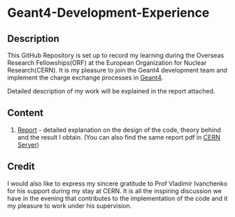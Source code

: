 # Geant4-Development-Experience

## Description

This GitHub Repository is set up to record my learning during the Overseas Research Fellowships(ORF) at the European Organization for Nuclear Research(CERN). It is my pleasure to join the Geant4 development team and implement the charge exchange processes in [Geant4](https://geant4.web.cern.ch/). 

Detailed description of my work will be explained in the report attached. 

## Content

1. [Report]("Implementation_of_Charge_Exchange_Process_in_Geant4.pdf") - detailed explanation on the design of the code, theory behind and the result I obtain. (You can also find the same report pdf in [CERN Server](http://cds.cern.ch/record/2878314))

## Credit

I would also like to express my sincere gratitude to Prof Vladimir Ivanchenko for his support during my stay at CERN. It is all the inspiring discussion we have in the evening that contributes to the implementation of the code and it my pleasure to work under his supervision. 
